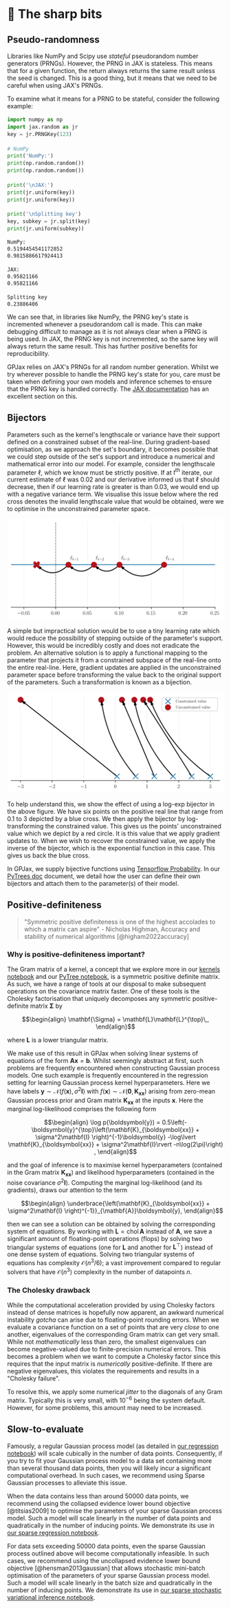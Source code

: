 # 🔪 The sharp bits

## Pseudo-randomness

Libraries like NumPy and Scipy use *stateful* pseudorandom number generators (PRNGs).
However, the PRNG in JAX is stateless. This means that for a given function, the
return always returns the same result unless the seed is changed. This is a good thing,
but it means that we need to be careful when using JAX's PRNGs.

To examine what it means for a PRNG to be stateful, consider the following example:

```python
import numpy as np
import jax.random as jr
key = jr.PRNGKey(123)

# NumPy
print('NumPy:')
print(np.random.random())
print(np.random.random())

print('\nJAX:')
print(jr.uniform(key))
print(jr.uniform(key))

print('\nSplitting key')
key, subkey = jr.split(key)
print(jr.uniform(subkey))
```
```console
NumPy:
0.5194454541172852
0.9815886617924413

JAX:
0.95821166
0.95821166

Splitting key
0.23886406
```
We can see that, in libraries like NumPy, the PRNG key's state is incremented whenever
a pseudorandom call is made. This can make debugging difficult to manage as it is not
always clear when a PRNG is being used. In JAX, the PRNG key is not incremented,
so the same key will always return the same result. This has further positive benefits
for reproducibility.

GPJax relies on JAX's PRNGs for all random number generation. Whilst we try wherever possible to handle the PRNG key's state for you, care must be taken when defining your own models and inference schemes to ensure that the PRNG key is handled correctly. The [JAX documentation](https://jax.readthedocs.io/en/latest/notebooks/Common_Gotchas_in_JAX.html#random-numbers) has an excellent section on this.

## Bijectors

Parameters such as the kernel's lengthscale or variance have their support defined on
a constrained subset of the real-line. During gradient-based optimisation, as we
approach the set's boundary, it becomes possible that we could step outside of the
set's support and introduce a numerical and mathematical error into our model. For
example, consider the lengthscale parameter $`\ell`$, which we know must be strictly
positive. If at $`t^{\text{th}}`$ iterate, our current estimate of $`\ell`$ was
0.02 and our derivative informed us that $`\ell`$ should decrease, then if our
learning rate is greater is than 0.03, we would end up with a negative variance term.
We visualise this issue below where the red cross denotes the invalid lengthscale value
that would be obtained, were we to optimise in the unconstrained parameter space.

![](_static/step_size_figure.svg)

A simple but impractical solution would be to use a tiny learning rate which would
reduce the possibility of stepping outside of the parameter's support. However, this
would be incredibly costly and does not eradicate the problem. An alternative solution
is to apply a functional mapping to the parameter that projects it from a constrained
subspace of the real-line onto the entire real-line. Here, gradient updates are
applied in the unconstrained parameter space before transforming the value back to the
original support of the parameters. Such a transformation is known as a bijection.

![](_static/bijector_figure.svg)

To help understand this, we show the effect of using a log-exp bijector in the above
figure. We have six points on the positive real line that range from 0.1 to 3 depicted
by a blue cross. We then apply the bijector by log-transforming the constrained value.
This gives us the points' unconstrained value which we depict by a red circle. It is
this value that we apply gradient updates to. When we wish to recover the constrained
value, we apply the inverse of the bijector, which is the exponential function in this
case. This gives us back the blue cross.

In GPJax, we supply bijective functions using [Tensorflow Probability](https://www.tensorflow.org/probability/api_docs/python/tfp/substrates/jax/bijectors).
In our [PyTrees doc](examples/pytrees.md) document, we detail how the user can define
their own bijectors and attach them to the parameter(s) of their model.

## Positive-definiteness

> "Symmetric positive definiteness is one of the highest accolades to which a matrix can aspire" - Nicholas Highman, Accuracy and stability of numerical algorithms [@higham2022accuracy]

### Why is positive-definiteness important?

The Gram matrix of a kernel, a concept that we explore more in our
[kernels notebook](examples/constructing_new_kernels.py) and our [PyTree notebook](examples/pytrees.md), is a
symmetric positive definite matrix. As such, we
have a range of tools at our disposal to make subsequent operations on the covariance
matrix faster. One of these tools is the Cholesky factorisation that uniquely decomposes
any symmetric positive-definite matrix $`\mathbf{\Sigma}`$ by

```math
\begin{align}
    \mathbf{\Sigma} = \mathbf{L}\mathbf{L}^{\top}\,,
\end{align}
```
where $`\mathbf{L}`$ is a lower triangular matrix.

We make use of this result in GPJax when solving linear systems of equations of the
form $`\mathbf{A}\boldsymbol{x} = \boldsymbol{b}`$. Whilst seemingly abstract at first,
such problems are frequently encountered when constructing Gaussian process models. One
such example is frequently encountered in the regression setting for learning Gaussian
process kernel hyperparameters. Here we have labels
$`\boldsymbol{y} \sim \mathcal{N}(f(\boldsymbol{x}), \sigma^2\mathbf{I})`$ with $`f(\boldsymbol{x}) \sim \mathcal{N}(\boldsymbol{0}, \mathbf{K}_{\boldsymbol{xx}})`$ arising from zero-mean
Gaussian process prior and Gram matrix $`\mathbf{K}_{\boldsymbol{xx}}`$ at the inputs
$`\boldsymbol{x}`$. Here the marginal log-likelihood comprises the following form

```math
\begin{align}
    \log p(\boldsymbol{y}) = 0.5\left(-\boldsymbol{y}^{\top}\left(\mathbf{K}_{\boldsymbol{xx}} + \sigma^2\mathbf{I} \right)^{-1}\boldsymbol{y} -\log\lvert \mathbf{K}_{\boldsymbol{xx}} + \sigma^2\mathbf{I}\rvert -n\log(2\pi)\right) ,
\end{align}
```

and the goal of inference is to maximise kernel hyperparameters (contained in the Gram
matrix $`\mathbf{K}_{\boldsymbol{xx}}`$) and likelihood hyperparameters (contained in the
noise covariance $`\sigma^2\mathbf{I}`$). Computing the marginal log-likelihood (and its
gradients), draws our attention to the term

```math
\begin{align}
    \underbrace{\left(\mathbf{K}_{\boldsymbol{xx}} + \sigma^2\mathbf{I} \right)^{-1}}_{\mathbf{A}}\boldsymbol{y},
\end{align}
```

then we can see a solution can be obtained by solving the corresponding system of
equations. By working with $`\mathbf{L} = \operatorname{chol}{\mathbf{A}}`$ instead of
$`\mathbf{A}`$, we save a significant amount of floating-point operations (flops) by
solving two triangular systems of equations (one for $`\mathbf{L}`$ and another for
$`\mathbf{L}^{\top}`$) instead of one dense system of equations. Solving two triangular systems
of equations has complexity $`\mathcal{O}(n^3/6)`$; a vast improvement compared to
regular solvers that have $`\mathcal{O}(n^3)`$ complexity in the number of datapoints
$`n`$.

### The Cholesky drawback

While the computational acceleration provided by using Cholesky factors instead of dense
matrices is hopefully now apparent, an awkward numerical instability _gotcha_ can arise
due to floating-point rounding errors. When we evaluate a covariance function on a set
of points that are very _close_ to one another, eigenvalues of the corresponding
Gram matrix can get very small. While not _mathematically_ less than zero, the
smallest eigenvalues can become negative-valued due to finite-precision numerical errors.
This becomes a problem when we want to compute a Cholesky
factor since this requires that the input matrix is _numerically_ positive-definite. If there are
negative eigenvalues, this violates the requirements and results in a "Cholesky failure".

To resolve this, we apply some numerical _jitter_ to the diagonals of any Gram matrix.
Typically this is very small, with $`10^{-6}`$ being the system default. However,
for some problems, this amount may need to be increased.

## Slow-to-evaluate

Famously, a regular Gaussian process model (as detailed in
[our regression notebook](examples/regression.py)) will scale cubically in the number of data points.
Consequently, if you try to fit your Gaussian process model to a data set containing more
than several thousand data points, then you will likely incur a significant
computational overhead. In such cases, we recommend using Sparse Gaussian processes to
alleviate this issue.

When the data contains less than around 50000 data points, we recommend using
the collapsed evidence lower bound objective [@titsias2009] to optimise the parameters
of your sparse Gaussian process model. Such a model will scale linearly in the number of
data points and quadratically in the number of inducing points. We demonstrate its use
in [our sparse regression notebook](examples/collapsed_vi.py).

For data sets exceeding 50000 data points, even the sparse Gaussian process outlined
above will become computationally infeasible. In such cases, we recommend using the
uncollapsed evidence lower bound objective [@hensman2013gaussian] that allows stochastic
mini-batch optimisation of the parameters of your sparse Gaussian process model. Such a
model will scale linearly in the batch size and quadratically in the number of inducing
points. We demonstrate its use in
[our sparse stochastic variational inference notebook](examples/uncollapsed_vi.py).
